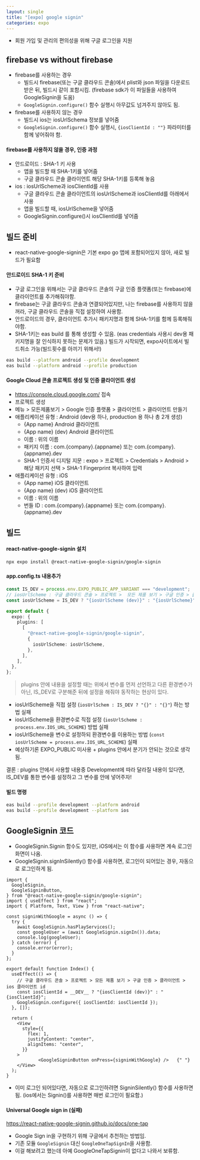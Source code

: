 ```yaml
---
layout: single
title: "[expo] google signin"
categories: expo
---
```


- 회원 가입 및 관리의 편의성을 위해 구글 로그인을 지원

## firebase vs without firebase

- firebase를 사용하는 경우
  - 빌드시 firebase(또는 구글 클라우드 콘솔)에서 plist와 json 파일을 다운로드 받은 뒤, 빌드시 같이 포함시킴. (firebase sdk가 이 파일들을 사용하여 GoogleSignin을 도움)
  - `GoogleSignin.configure()` 함수 실행시 아무값도 넘겨주지 않아도 됨.
- firebase를 사용하지 않는 경우
  - 빌드시 ios는 iosUrlSchema 정보를 넣어줌
  - `GoogleSignin.configure()` 함수 실행시, `{iosClientId : ""}` 파라미터를 함께 넣어줘야 함.

#### firebase를 사용하지 않을 경우, 인증 과정

- 안드로이드 : SHA-1 키 사용
  - 앱을 빌드할 때 SHA-1키를 넣어줌
  - 구글 클라우드 콘솔 클라이언트 해당 SHA-1키를 등록해 놓음
- ios : iosUrlScheme과 iosClientId를 사용
  - 구글 클라우드 콘솔 클라이언트의 iosUrlScheme과 iosClientId를 아래에서 사용
  - 앱을 빌드할 때, iosUrlScheme을 넣어줌
  - GoogleSignin.configure()시 iosClientId를 넣어줌

## 빌드 준비

- react-native-google-signin은 기본 expo go 앱에 포함되어있지 않아, 새로 빌드가 필요함

#### 안드로이드 SHA-1 키 준비

- 구글 로그인을 위해서는 구글 클라우드 콘솔의 구글 인증 플랫폼(또는 firebase)에 클라이언트를 추가해줘야함.
- firebase는 구글 클라우드 콘솔과 연결되어있지만, 나는 firebase를 사용하지 않을꺼라, 구글 클라우드 콘솔을 직접 설정하여 사용함.
- 안드로이드의 경우, 클라이언트 추가시 패키지명과 함께 SHA-1키를 함께 등록해줘야함.
- SHA-1키는 eas build 를 통해 생성할 수 있음. (eas credentials 사용시 dev용 패키지명을 잘 인식하지 못하는 문제가 있음.) 빌드가 시작되면, expo사이트에서 빌드취소 가능(빌드횟수를 아끼기 위해서!)

```bash
eas build --platform android --profile development
eas build --platform android --profile production
```

#### Google Cloud 콘솔 프로젝트 생성 및 인증 클라이언트 생성

- https://console.cloud.google.com/ 접속
- 프로젝트 생성
- 메뉴 > 모든제품보기 > Google 인증 플랫폼 > 클라이언트 > 클라이언트 만들기
- 애플리케이션 유형 : Android (dev용 하나, production 용 하나 총 2개 생성)
  - {App name} Android 클라이언트
  - {App name} (dev) Android 클라이언트
  - 이름 : 위의 이름
  - 패키지 이름 : com.{company}.{appname} 또는 com.{company}.{appname}.dev
  - SHA-1 인증서 디지털 지문 : expo > 프로젝트 > Credentials > Android > 해당 패키지 선택 > SHA-1 Fingerprint 복사하여 입력
- 애플리케이션 유형 : iOS
  - {App name} iOS 클라이언트
  - {App name} (dev) iOS 클라이언트
  - 이름 : 위의 이름
  - 번들 ID : com.{company}.{appname} 또는 com.{company}.{appname}.dev

## 빌드

#### react-native-google-signin 설치

```bash
npx expo install @react-native-google-signin/google-signin
```

#### app.config.ts 내용추가

```ts
const IS_DEV = process.env.EXPO_PUBLIC_APP_VARIANT === "development";
// iosUrlScheme : 구글 클라우드 콘솔 > 프로젝트 >  모든 제품 보기 > 구글 인증 > 클라이언트 > ios 클라이언트 선택 > ios Url 스키마
const iosUrlScheme = IS_DEV ? "{iosUrlScheme (dev)}" : "{iosUrlScheme}";

export default {
  expo: {
    plugins: [
      [
        "@react-native-google-signin/google-signin",
        {
          iosUrlScheme: iosUrlScheme,
        },
      ],
    ],
  },
};
```

> plugins 안에 내용을 설정할 때는 위에서 변수를 먼저 선언하고 다른 환경변수가 아닌, IS_DEV로 구분해준 뒤에 설정을 해줘야 동작하는 현상이 있다.

- iosUrlScheme을 직접 설정 (`iosUrlSchem : IS_DEV ? "{}" : "{}"`) 하는 방법 실패
- iosUrlScheme을 환경변수로 직접 설정 (`iosUrlScheme : process.env.IOS_URL_SCHEME`) 방법 실패
- iosUrlScheme을 변수로 설정하되 환경변수를 이용하는 방법 (`const iosUrlScheme = process.env.IOS_URL_SCHEME`) 실패
- 예상하기론 EXPO_PUBLIC 미사용 + plugins 안에서 분기가 안되는 것으로 생각됨.

결론 : plugins 안에서 사용할 내용중 Development에 따라 달라질 내용이 있다면, IS_DEV를 통한 변수를 설정하고 그 변수를 안에 넣어주자!

#### 빌드 명령

```bash
eas build --profile development --platform android
eas build --profile development --platform ios
```

## GoogleSignin 코드

- GoogleSignin.Signin 함수도 있지만, iOS에서는 이 함수를 사용하면 계속 로그인 화면이 나옴.
- GoogleSignin.signInSilently() 함수를 사용하면, 로그인이 되어있는 경우, 자동으로 로그인하게 됨.

```tsx
import {
  GoogleSignin,
  GoogleSigninButton,
} from "@react-native-google-signin/google-signin";
import { useEffect } from "react";
import { Platform, Text, View } from "react-native";

const signinWithGoogle = async () => {
  try {
    await GoogleSignin.hasPlayServices();
    const googleUser = (await GoogleSignin.signIn()).data;
    console.log(googleUser);
  } catch (error) {
    console.error(error);
  }
};

export default function Index() {
  useEffect(() => {
    // 구글 클라우드 콘솔 > 프로젝트 > 모든 제품 보기 > 구글 인증 > 클라이언트 > ios 클라이언트 id
    const iosClientId = __DEV__ ? "{iosClientId (dev)}" : "{iosClientId}";
    GoogleSignin.configure({ iosClientId: iosClientId });
  }, []);

  return (
    <View
      style={{
        flex: 1,
        justifyContent: "center",
        alignItems: "center",
      }}
    >
            <GoogleSigninButton onPress={signinWithGoogle} />   {" "}
    </View>
  );
}
```

- 이미 로그인 되어있다면, 자동으로 로그인하려면 SigninSilently() 함수를 사용하면됨. (ios에서는 Signin()를 사용하면 매번 로그인이 필요함.)

#### Universal Google sign in (실패)

https://react-native-google-signin.github.io/docs/one-tap

- Google Sign in을 구현하기 위해 구글에서 추천하는 방법임.
- 기존 모듈 `GoogleSignin` 대신 `GoogleOneTapSignIn`을 사용함.
- 이걸 해보려고 했는데 아예 GoogleOneTapSignin이 없다고 나와서 보류함.
